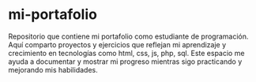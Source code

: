 # mi-portafolio
Repositorio que contiene mi portafolio como estudiante de programación. Aquí comparto proyectos y ejercicios que reflejan mi aprendizaje y crecimiento en tecnologías como html, css, js, php, sql. Este espacio me ayuda a documentar y mostrar mi progreso mientras sigo practicando y mejorando mis habilidades.
